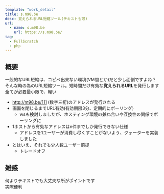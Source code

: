 ```yaml
---
template: "work_detail"
title: s.m98.be
desc: 覚えられるURL短縮ツール(テキストも可)
url:
  - name: s.m98.be
    url: https://s.m98.be/
tag:
  - FullScratch
  - php
---
```

## 概要
一般的なURL短縮は、コピペ出来ない環境(VM間とか)だと少し面倒ですよね？  
そんな時の為のURL短縮ツール。短時間だけ有効な**覚えられるURL**を発行します  
全てが必要最小限で、軽い  
- http://m98.be/111 (数字三桁)のアドレスが発行される
- 画面を閉じるまでURL有効(有効期限3分、定期的にポーリング)
	- wsも検討しましたが、ホスティング環境の兼ね合いや互換性の関係でポーリングに
- 1ホストから有効なアドレスはn件までしか発行できない仕様
	- アドレスを1ユーザーが消費し尽くすことがないよう、クォーターを実装しました
- とはいえ、それでも少人数ユーザー前提
	- トレードオフ

## 雑感
何よりテキストでも大丈夫な所がポイントです  
実際便利  
